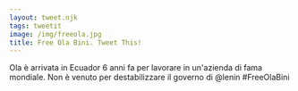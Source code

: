 ```yaml
---
layout: tweet.njk
tags: tweetit
image: /img/freeola.jpg
title: Free Ola Bini. Tweet This!
---
```

Ola è arrivata in Ecuador 6 anni fa per lavorare in un'azienda di fama mondiale. Non è venuto per destabilizzare il governo di @lenin #FreeOlaBini
